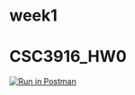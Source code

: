 # week1
# CSC3916_HW0
[![Run in Postman](https://run.pstmn.io/button.svg)](https://app.getpostman.com/run-collection/34d10ec0c963d5b8dd30#?env%5BWeek%201%20%5D=W3sidmFsdWUiOiJUdXJpbmciLCJrZXkiOiJib29rX3RpdGxlIiwiZW5hYmxlZCI6dHJ1ZX0seyJ2YWx1ZSI6IkM5V1FibTRvdkZvQyIsImtleSI6ImlkIiwiZW5hYmxlZCI6dHJ1ZX1d)
